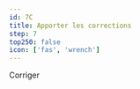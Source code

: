```yaml
---
id: 7C
title: Apporter les corrections
step: 7
top250: false
icon: ['fas', 'wrench']
---
```


Corriger
